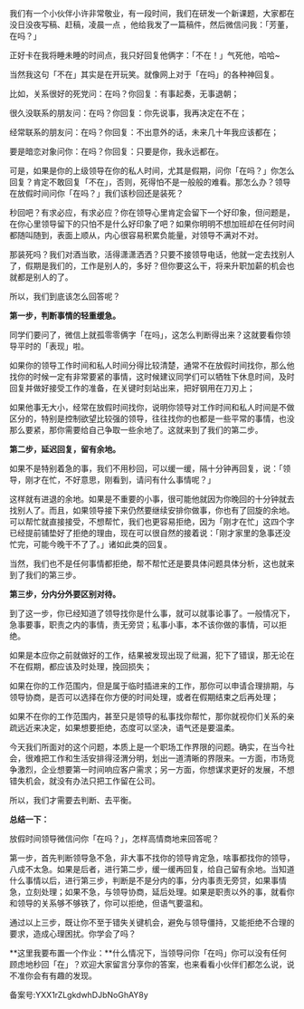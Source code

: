 我们有一个小伙伴小许非常敬业，有一段时间，我们在研发一个新课题，大家都在没日没夜写稿、赶稿，凌晨一点 ，他给我发了一篇稿件，然后微信问我：「芳董，在吗？」

正好卡在我将睡未睡的时间点，我只好回复他俩字：「不在！」气死他，哈哈\~

当然我这句「不在」其实是在开玩笑。就像网上对于「在吗」的各种神回复。

比如，关系很好的死党问：在吗？你回复：有事起奏，无事退朝；

很久没联系的朋友问：在吗？你回复：你先说事，我再决定在不在；

经常联系的朋友问：在吗？你回复：不出意外的话，未来几十年我应该都在；

要是暗恋对象问你：在吗？你回复：只要是你，我永远都在。

可是，如果是你的上级领导在你的私人时间，尤其是假期，问你「在吗？」你怎么回复？肯定不敢回复「不在」，否则，死得怕不是一般般的难看。那怎么办？领导在放假时间问你「在吗？」我们该秒回还是装死？

秒回吧？有求必应，有求必应？你在领导心里肯定会留下一个好印象，但问题是，在你心里领导留下的只怕不是什么好印象了吧？如果你明明不想加班却在任何时间都随叫随到，表面上顺从，内心很容易积累负能量，对领导不满对不对。

那装死吗？我们对酒当歌，活得潇潇洒洒？只要不接领导电话，他就一定去找别人了，假期是我们的，工作是别人的，多好？但你要这么干，将来升职加薪的机会也就都是别人的了。

所以，我们到底该怎么回答呢？

**第一步，判断事情的轻重缓急。**

同学们要问了，微信上就孤零零俩字「在吗」，这怎么判断得出来？这就要看你领导平时的「表现」啦。

如果你的领导工作时间和私人时间分得比较清楚，通常不在放假时间找你，那么他找你的时候一定有非常要紧的事情，这时候建议同学们可以牺牲下休息时间，及时回复并做好接受工作的准备，在关键时刻站出来，把好钢用在刀刃上；

如果他事无大小，经常在放假时间找你，说明你领导对工作时间和私人时间是不做区分的，特别是控制欲望比较强的领导，往往找你的也都是一些平常的事情，也没那么要紧，那你需要给自己争取一些余地了。这就来到了我们的第二步。

**第二步，延迟回复，留有余地。**

如果不是特别着急的事，我们不用秒回，可以缓一缓，隔十分钟再回复，说：「领导，刚才在忙，不好意思，刚看到，请问有什么事情呢？」

这样就有进退的余地。如果是不重要的小事，很可能他就因为你晚回的十分钟就去找别人了。而且，如果领导接下来仍然要继续安排你做事，你也有了回旋的余地。可以帮忙就直接接受，不想帮忙，我们也更容易拒绝，因为「刚才在忙」这四个字已经提前铺垫好了拒绝的理由，现在可以很自然的接着说：「刚才家里的急事还没忙完，可能今晚干不了了。」诸如此类的回复。

当然，我们也不是任何事情都拒绝，帮不帮忙还是要具体问题具体分析，这也就来到了我们的第三步。            

**第三步，分内分外要区别对待。**

到了这一步，你已经知道了领导找你是什么事，就可以就事论事了。一般情况下，急事要事，职责之内的事情，责无旁贷；私事小事，本不该你做的事情，可以拒绝。

如果是本应你之前就做好的工作，结果被发现出现了纰漏，犯下了错误，那无论在不在假期，都应该及时处理，挽回损失；

如果在你的工作范围内，但是属于临时插进来的工作，那你可以申请合理排期，与领导协商，是否可以选择在你方便的时间处理，或者在假期结束之后再处理；

如果不在你的工作范围内，甚至只是领导的私事找你帮忙，那你就视你们关系的亲疏远近来决定，如果想要拒绝，态度可以坚决，语气还是要温柔。

今天我们所面对的这个问题，本质上是一个职场工作界限的问题。确实，在当今社会，很难把工作和生活安排得泾渭分明，划出一道清晰的界限来。一方面，市场竞争激烈，企业想要第一时间响应客户需求；另一方面，你想谋求更好的发展，不想错失机会，就没有办法只把工作留在公司。

所以，我们才需要去判断、去平衡。

**总结一下：**

放假时间领导微信问你「在吗？」，怎样高情商地来回答呢？

第一步，首先判断领导急不急，非大事不找你的领导肯定急，啥事都找你的领导，八成不太急。如果是后者，进行第二步，缓一缓再回复，给自己留有余地。当知道什么事情以后，进行第三步，判断是不是分内的事，分内事责无旁贷，如果事情急，立刻处理；如果不急，与领导协商，延后处理。如果是职责以外的事，就看你和领导的关系够不够铁了，你可以拒绝，但语气要温和。

通过以上三步，既让你不至于错失关键机会，避免与领导僵持，又能拒绝不合理的要求，造成心理困扰。你学会了吗？

**这里我要布置一个作业：**什么情况下，当领导问你「在吗」你可以没有任何顾虑地秒回「在」？欢迎大家留言分享你的答案，也来看看小伙伴们都怎么说，说不准你会有有趣的发现。

备案号:YXX1rZLgkdwhDJbNoGhAY8y